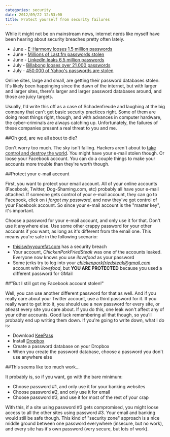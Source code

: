 ```yaml
---
categories: security
date: 2012/09/22 12:53:00
title: Protect yourself from security failures
---
```

While it might not be on mainstream news, internet nerds like myself have been hearing about security breaches pretty often lately.

* June - [E-Harmony looses 1.5 million passwords](http://www.h-online.com/security/news/item/eHarmony-admits-to-leaking-1-5-million-passwords-1612654.html)
* June - [Millions of Last.fm passwords stolen](http://www.h-online.com/security/news/item/Millions-of-Last-fm-passwords-leaked-1613641.html)
* June - [LinkedIn leaks 6.5 million passwords](http://news.cnet.com/8301-1009_3-57449325-83/what-the-password-leaks-mean-to-you-faq/)
* July - [Billabong looses over 21,000 passwords](http://www.zdnet.com/over-21000-plain-text-passwords-stolen-from-billabong-7000000842/)
* July - [450,000 of Yahoo's passwords are stolen](http://news.cnet.com/8301-1009_3-57471178-83/yahoos-password-leak-what-you-need-to-know-faq/)

Online sites, large and small, are getting their password databases stolen. It's likely been happinging since the dawn of the internet, but with larger and larger sites, there's larger and larger password databases around, and those are juicy targets.

Usually, I'd write this off as a case of Schadenfreude and laughing at the big company that can't get basic security practices right. Some of them are doing most things right, though, and with advances in computer hardware, the cyber-criminals are always catching up. Unfortunately, the failures of these companies present a real threat to you and me.

##Oh god, are we all about to die?

Don't worry too much. The sky isn't falling. Hackers aren't about to [take control and destroy the world](http://en.wikipedia.org/wiki/Live_Free_or_Die_Hard). You might have your e-mail stolen though. Or loose your Facebook account. You can do a couple things to make your accounts more trouble than they're worth though.

##Protect your e-mail account

First, you want to protect your email account. All of your online accounts (Facebook, Twitter, Dog-Shaming.com, etc) probably all have your e-mail attached. If someone gets control of your e-mail account, they can go to Facebook, click on *I forgot my password*, and now they've got control of your Facebook account. So since your e-mail account is the "master key", it's important.

Choose a password for your e-mail account, and only use it for that. Don't use it anywhere else. Use some other crappy password for your other accounts if you want, as long as it's different from the email one. This means you're safe in the following scenario:

* [thisiswhyyourefat.com](http://thisiswhyyourefat.tumblr.com/) has a security breach
* Your account, *ChickenPorkFriedSteak* was one of the accounts leaked. Everyone now knows you use *ilovefood* as your password
* Some jerks try to log into your *chickenporkfriedsteak@gmail.com* account with *ilovefood*, but **YOU ARE PROTECTED** because you used a different password for GMail

##"But I still got my Facebook account stolen!"

Well, you can use another different password for that as well. And if you really care about your Twitter account, use a third password for it. If you really want to get into it, you should use a new password for every site, or atleast every site you care about. If you do this, one leak won't affect any of your other accounts. Good luck remembering all that though, so you'll probably end up writing them down. If you're going to write down, what I do is:

* Download [KeePass](http://keepass.info/)
* Install [Dropbox](https://www.dropbox.com/)
* Create a password database on your Dropbox
* When you create the password database, choose a password you don't use anywhere else

##This seems like too much work...

It probably is, so if you want, go with the bare minimum:

* Choose password #1, and only use it for your banking websites
* Choose password #2, and only use it for email
* Choose password #3, and use it for most of the rest of your crap

With this, if a site using password #3 gets compromised, you might loose access to all the other sites using password #3. Your email and banking would still be safe though. This kind of "security zone" approach is a nice middle ground between one password everywhere (insecure, but no work), and every site has it's own password (very secure, but lots of work).
